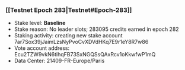 ### [[Testnet Epoch 283|Testnet#Epoch-283]]
* Stake level: **Baseline**
* Stake reason: No leader slots; 283095 credits earned in epoch 282
* Staking activity: creating new stake account 7ar7Sox39jJaimLzsNyPvoCvXDVdHKq7E9r1eY8R7w86
* Vote account address: Ecu2TZW9vkN6tihqFB73SxNGQSsQAxRcv1oKkwfwP1mQ
* Data Center: 21409-FR-Europe/Paris